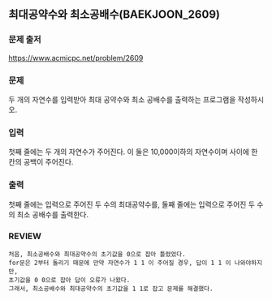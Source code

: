 ## 최대공약수와 최소공배수(BAEKJOON_2609)



### 문제 출저

https://www.acmicpc.net/problem/2609



### 문제

두 개의 자연수를 입력받아 최대 공약수와 최소 공배수를 출력하는 프로그램을 작성하시오.



### 입력

첫째 줄에는 두 개의 자연수가 주어진다. 이 둘은 10,000이하의 자연수이며 사이에 한 칸의 공백이 주어진다.



### 출력

첫째 줄에는 입력으로 주어진 두 수의 최대공약수를, 둘째 줄에는 입력으로 주어진 두 수의 최소 공배수를 출력한다.



### REVIEW

```
처음, 최소공배수와 최대공약수의 초기값을 0으로 잡아 틀렸었다.
for문은 2부터 돌리기 때문에 만약 자연수가 1 1 이 주어질 경우, 답이 1 1 이 나와야하지만,
초기값을 0 0으로 잡아 답이 오류가 나왔다.
그래서, 최소공배수와 최대공약수의 초기값을 1 1로 잡고 문제를 해결했다.
```

